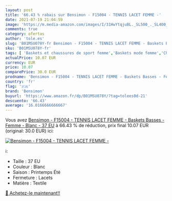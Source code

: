 ```yaml
---
layout: post
title: '66.43 % rabais sur Bensimon - F15004 - TENNIS LACET FEMME -'
date: 2021-07-19 21:04:59
image: 'https://m.media-amazon.com/images/I/31HwYtqjuBL._SL500_._SL400_.jpg'
comments: true
category: ofertas
author: 'tole.es'
slug: 'B01MSU078Y-fr Bensimon - F15004 - TENNIS LACET FEMME - Baskets Basses -...'
sku: 'B01MSU078Y-fr'
tags: [ 'Baskets et chaussures de sport femme','Baskets mode femme','Chaussures','Chaussures et Sacs','Chaussures femme','bensimon', ]
actualPrice: 10.07 EUR
currency: EUR
price: 10.07
comparePrice: 30.0 EUR
prodname: 'Bensimon - F15004 - TENNIS LACET FEMME - Baskets Basses - Femme - Blanc - 37 EU'
country: 'fr'
flag: '🇫🇷'
brand: 'Bensimon'
buyurl: 'https://www.amazon.fr/dp/B01MSU078Y/?tag=tolees0d-21'
descuento: '66.43'
average: '16.0166666666667'
---
```


Vous avez [Bensimon - F15004 - TENNIS LACET FEMME - Baskets Basses - Femme - Blanc - 37 EU](https://www.amazon.fr/dp/B01MSU078Y/?tag=tolees0d-21)  à  66.43 % de réduction, prix final  10.07 EUR (original: 30.0 EUR) ici:

[![Bensimon - F15004 - TENNIS LACET FEMME -](https://m.media-amazon.com/images/I/31HwYtqjuBL._SL500_._SL400_.jpg)](https://www.amazon.fr/dp/B01MSU078Y/?tag=tolees0d-21)

ℹ️:

- Taille : 37 EU
- Couleur : Blanc
- Saison : Printemps Été
- Fermeture : Lacets
- Matière : Textile

[🛒 Achetez-le maintenant!!](https://www.amazon.fr/dp/B01MSU078Y/?tag=tolees0d-21)
